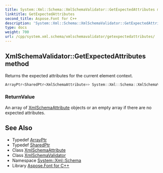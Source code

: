 ```yaml
---
title: System::Xml::Schema::XmlSchemaValidator::GetExpectedAttributes method
linktitle: GetExpectedAttributes
second_title: Aspose.Font for C++
description: 'System::Xml::Schema::XmlSchemaValidator::GetExpectedAttributes method. Returns the expected attributes for the current element context in C++.'
type: docs
weight: 700
url: /cpp/system.xml.schema/xmlschemavalidator/getexpectedattributes/
---
```

## XmlSchemaValidator::GetExpectedAttributes method


Returns the expected attributes for the current element context.

```cpp
ArrayPtr<SharedPtr<XmlSchemaAttribute>> System::Xml::Schema::XmlSchemaValidator::GetExpectedAttributes()
```


### ReturnValue

An array of [XmlSchemaAttribute](../../xmlschemaattribute/) objects or an empty array if there are no expected attributes.

## See Also

* Typedef [ArrayPtr](../../../system/arrayptr/)
* Typedef [SharedPtr](../../../system/sharedptr/)
* Class [XmlSchemaAttribute](../../xmlschemaattribute/)
* Class [XmlSchemaValidator](../)
* Namespace [System::Xml::Schema](../../)
* Library [Aspose.Font for C++](../../../)
